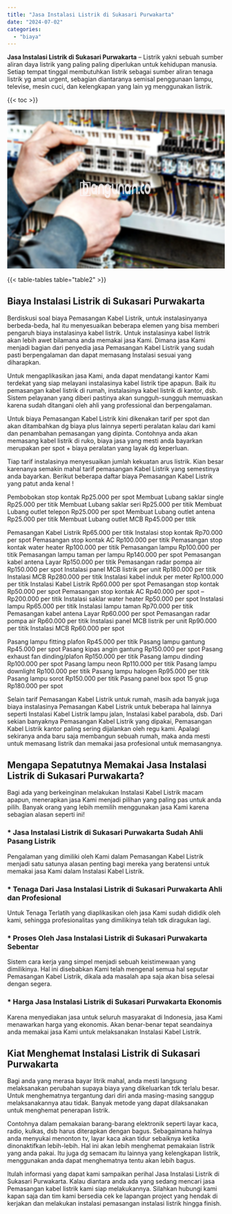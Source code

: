 ```yaml
---
title: "Jasa Instalasi Listrik di Sukasari Purwakarta"
date: "2024-07-02"
categories: 
  - "biaya"
---
```


**Jasa Instalasi Listrik di Sukasari Purwakarta** – Listrik yakni sebuah sumber aliran daya listrik yang paling paling diperlukan untuk kehidupan manusia. Setiap tempat tinggal membutuhkan listrik sebagai sumber aliran tenaga listrik yg amat urgent, sebagian diantaranya semisal penggunaan lampu, televise, mesin cuci, dan kelengkapan yang lain yg menggunakan listrik.

{{< toc >}}

![Jasa Instalasi Listrik di Sukasari Purwakarta](/images/instalasi-listrik-murah35.png)

{{< table-tables table="table2" >}}

## Biaya Instalasi Listrik di Sukasari Purwakarta

Berdiskusi soal biaya Pemasangan Kabel Listrik, untuk instalasinyanya berbeda-beda, hal itu menyesuaikan beberapa elemen yang bisa memberi pengaruh biaya instalasinya kabel listrik. Untuk instalasinya kabel listrik akan lebih awet bilamana anda memakai jasa Kami. Dimana jasa Kami menjadi bagian dari penyedia jasa Pemasangan Kabel Listrik yang sudah pasti berpengalaman dan dapat memasang Instalasi sesuai yang diharapkan.

Untuk mengaplikasikan jasa Kami, anda dapat mendatangi kantor Kami terdekat yang siap melayani instalasinya kabel listrik tipe apapun. Baik itu pemasangan kabel listrik di rumah, instalasinya kabel listrik di kantor, dsb. Sistem pelayanan yang diberi pastinya akan sungguh-sungguh memuaskan karena sudah ditangani oleh ahli yang professional dan berpengalaman.

Untuk biaya Pemasangan Kabel Listrik kini dikenakan tarif per spot dan akan ditambahkan dg biaya plus lainnya seperti peralatan kalau dari kami dan penambahan pemasangan yang dipinta. Contohnya anda akan memasang kabel listrik di ruko, biaya jasa yang mesti anda bayarkan merupakan per spot + biaya peralatan yang layak dg keperluan.

Tiap tarif instalasinya menyesuaikan jumlah kekuatan arus listrik. Kian besar karenanya semakin mahal tarif pemasangan Kabel Listrik yang semestinya anda bayarkan. Berikut beberapa daftar biaya Pemasangan Kabel Listrik yang patut anda kenal !

Pembobokan stop kontak Rp25.000 per spot Membuat Lubang saklar single Rp25.000 per titik Membuat Lubang saklar seri Rp25.000 per titik Membuat Lubang outlet telepon Rp25.000 per spot Membuat Lubang outlet antena Rp25.000 per titik Membuat Lubang outlet MCB Rp45.000 per titik

Pemasangan Kabel Listrik Rp65.000 per titik Instalasi stop kontak Rp70.000 per spot Pemasangan stop kontak AC Rp100.000 per titik Pemasangan stop kontak water heater Rp100.000 per titik Pemasangan lampu Rp100.000 per titik Pemasangan lampu taman per lampu Rp140.000 per spot Pemasangan kabel antena Layar Rp150.000 per titik Pemasangan radar pompa air Rp150.000 per spot Instalasi panel MCB listrik per unit Rp180.000 per titik Instalasi MCB Rp280.000 per titik Instalasi kabel induk per meter Rp100.000 per titik Instalasi Kabel Listrik Rp60.000 per spot Pemasangan stop kontak Rp50.000 per spot Pemasangan stop kontak AC Rp40.000 per spot – Rp200.000 per titik Instalasi saklar water heater Rp50.000 per spot Instalasi lampu Rp65.000 per titik Instalasi lampu taman Rp70.000 per titik Pemasangan kabel antena Layar Rp60.000 per spot Pemasangan radar pompa air Rp60.000 per titik Instalasi panel MCB listrik per unit Rp90.000 per titik Instalasi MCB Rp60.000 per spot

Pasang lampu fitting plafon Rp45.000 per titik Pasang lampu gantung Rp45.000 per spot Pasang kipas angin gantung Rp150.000 per spot Pasang exhaust fan dinding/plafon Rp150.000 per titik Pasang lampu dinding Rp100.000 per spot Pasang lampu neon Rp110.000 per titik Pasang lampu downlight Rp100.000 per titik Pasang lampu halogen Rp95.000 per titik Pasang lampu sorot Rp150.000 per titik Pasang panel box spot 15 grup Rp180.000 per spot

Selain tarif Pemasangan Kabel Listrik untuk rumah, masih ada banyak juga biaya instalasinya Pemasangan Kabel Listrik untuk beberapa hal lainnya seperti Instalasi Kabel Listrik lampu jalan, Instalasi kabel parabola, dsb. Dari sekian banyaknya Pemasangan Kabel Listrik yang dipakai, Pemasangan Kabel Listrik kantor paling sering dijalankan oleh regu kami. Apalagi sekiranya anda baru saja membangun sebuah rumah, maka anda mesti untuk memasang listrik dan memakai jasa profesional untuk memasangnya.

## Mengapa Sepatutnya Memakai Jasa Instalasi Listrik di Sukasari Purwakarta?

Bagi ada yang berkeinginan melakukan Instalasi Kabel Listrik macam apapun, menerapkan jasa Kami menjadi pilihan yang paling pas untuk anda pilih. Banyak orang yang lebih memilih menggunakan jasa Kami karena sebagian alasan seperti ini!

### \* Jasa Instalasi Listrik di Sukasari Purwakarta Sudah Ahli Pasang Listrik

Pengalaman yang dimiliki oleh Kami dalam Pemasangan Kabel Listrik menjadi satu satunya alasan penting bagi mereka yang beratensi untuk memakai jasa Kami dalam Instalasi Kabel Listrik.

### \* Tenaga Dari Jasa Instalasi Listrik di Sukasari Purwakarta Ahli dan Profesional

Untuk Tenaga Terlatih yang diaplikasikan oleh jasa Kami sudah dididik oleh kami, sehingga profesionalitas yang dimilikinya telah tdk diragukan lagi.

### \* Proses Oleh Jasa Instalasi Listrik di Sukasari Purwakarta Sebentar

Sistem cara kerja yang simpel menjadi sebuah keistimewaan yang dimilikinya. Hal ini disebabkan Kami telah mengenal semua hal seputar Pemasangan Kabel Listrik, dikala ada masalah apa saja akan bisa selesai dengan segera.

### \* Harga Jasa Instalasi Listrik di Sukasari Purwakarta Ekonomis

Karena menyediakan jasa untuk seluruh masyarakat di Indonesia, jasa Kami menawarkan harga yang ekonomis. Akan benar-benar tepat seandainya anda memakai jasa Kami untuk melaksanakan Instalasi Kabel Listrik.

## Kiat Menghemat Instalasi Listrik di Sukasari Purwakarta


Bagi anda yang merasa bayar litrik mahal, anda mesti langsung melaksanakan perubahan supaya biaya yang dikeluarkan tdk terlalu besar. Untuk menghematnya tergantung dari diri anda masing-masing sanggup melaksanakannya atau tidak. Banyak metode yang dapat dilaksanakan untuk menghemat penerapan listrik.

Contohnya dalam pemakaian barang-barang elektronik seperti layar kaca, radio, kulkas, dsb harus diterapkan dengan bagus. Sebagaimana halnya anda menyukai menonton tv, layar kaca akan tidur sebaiknya ketika dinonaktifkan lebih-lebih. Hal ini akan lebih menghemat pemakaian listrik yang anda pakai. Itu juga dg semacam itu lainnya yang kelengkapan listrik, menggunakan anda dapat menghematnya tentu akan lebih bagus.

Itulah informasi yang dapat kami sampaikan perihal Jasa Instalasi Listrik di Sukasari Purwakarta. Kalau diantara anda ada yang sedang mencari jasa Pemasangan kabel listrik kami siap melakukannya. Silahkan hubungi kami kapan saja dan tim kami bersedia cek ke lapangan project yang hendak di kerjakan dan melakukan instalasi pemasangan instalasi listrik hingga finish.

